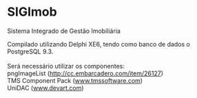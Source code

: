 SIGImob
=======

Sistema Integrado de Gestão Imobiliária

Compilado utilizando Delphi XE6, tendo como banco de dados o PostgreSQL 9.3.<br><br>
Será necessário utilizar os componentes:<br>
  pngImageList (http://cc.embarcadero.com/item/26127)<br>
  TMS Component Pack (www.tmssoftware.com)<br>
  UniDAC (www.devart.com)
